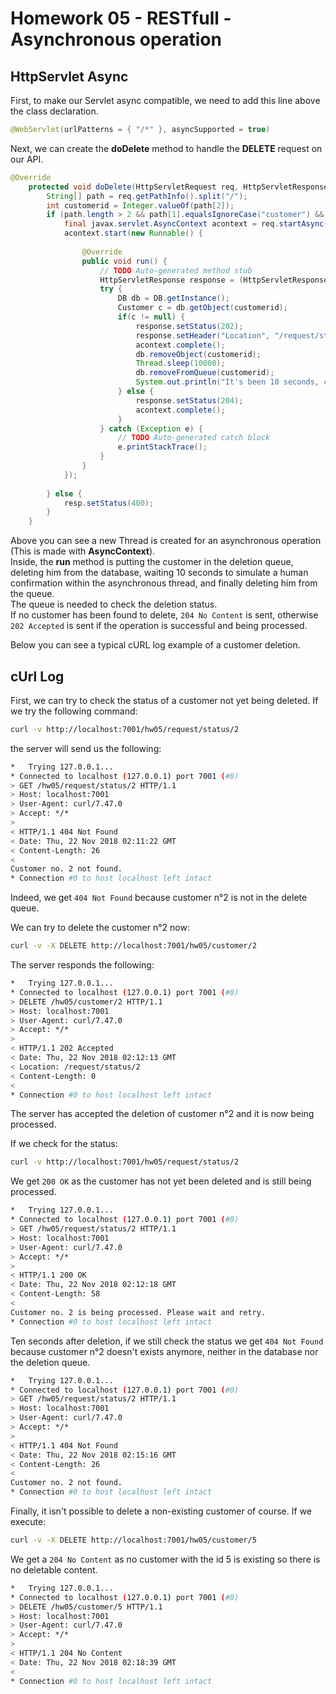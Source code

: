 # Homework 05 - RESTfull - Asynchronous operation

## HttpServlet Async

First, to make our Servlet async compatible, we need to add this line above the class declaration.
```java
@WebServlet(urlPatterns = { "/*" }, asyncSupported = true)
```

Next, we can create the **doDelete** method to handle the **DELETE** request on our API.  
```java
@Override
	protected void doDelete(HttpServletRequest req, HttpServletResponse resp) throws ServletException, IOException {
		String[] path = req.getPathInfo().split("/");
		int customerid = Integer.valueOf(path[2]);
		if (path.length > 2 && path[1].equalsIgnoreCase("customer") && customerid > 0) { // /customer/id
			final javax.servlet.AsyncContext acontext = req.startAsync();
			acontext.start(new Runnable() {
				
				@Override
				public void run() {
					// TODO Auto-generated method stub
					HttpServletResponse response = (HttpServletResponse) acontext.getResponse();
					try {
						DB db = DB.getInstance();
						Customer c = db.getObject(customerid);
						if(c != null) {
							response.setStatus(202);
							response.setHeader("Location", "/request/status/" + customerid);
							acontext.complete();
							db.removeObject(customerid);
							Thread.sleep(10000);
							db.removeFromQueue(customerid);
							System.out.println("It's been 10 seconds, customer no." + customerid + " has been deleted.");
						} else {
							response.setStatus(204);
							acontext.complete();
						}
					} catch (Exception e) {
						// TODO Auto-generated catch block
						e.printStackTrace();
					}
				}
			});
			
		} else {
			resp.setStatus(400);
		}
	}
```

Above you can see a new Thread is created for an asynchronous operation (This is made with **AsyncContext**).  
Inside, the **run** method is putting the customer in the deletion queue, deleting him from the database, waiting 10 seconds to simulate a human confirmation within the asynchronous thread, and finally deleting him from the queue.  
The queue is needed to check the deletion status.  
If no customer has been found to delete, `204 No Content` is sent, otherwise `202 Accepted` is sent if the operation is successful and being processed.  

Below you can see a typical cURL log example of a customer deletion.

## cUrl Log

First, we can try to check the status of a customer not yet being deleted. If we try the following command:
```bash
curl -v http://localhost:7001/hw05/request/status/2
```
the server will send us the following:
```bash
*   Trying 127.0.0.1...
* Connected to localhost (127.0.0.1) port 7001 (#0)
> GET /hw05/request/status/2 HTTP/1.1
> Host: localhost:7001
> User-Agent: curl/7.47.0
> Accept: */*
> 
< HTTP/1.1 404 Not Found
< Date: Thu, 22 Nov 2018 02:11:22 GMT
< Content-Length: 26
< 
Customer no. 2 not found.
* Connection #0 to host localhost left intact
```
Indeed, we get `404 Not Found` because customer n°2 is not in the delete queue.

We can try to delete the customer n°2 now:
```bash
curl -v -X DELETE http://localhost:7001/hw05/customer/2
```

The server responds the following:
```bash
*   Trying 127.0.0.1...
* Connected to localhost (127.0.0.1) port 7001 (#0)
> DELETE /hw05/customer/2 HTTP/1.1
> Host: localhost:7001
> User-Agent: curl/7.47.0
> Accept: */*
> 
< HTTP/1.1 202 Accepted
< Date: Thu, 22 Nov 2018 02:12:13 GMT
< Location: /request/status/2
< Content-Length: 0
< 
* Connection #0 to host localhost left intact
```
The server has accepted the deletion of customer n°2 and it is now being processed.

If we check for the status:
```bash
curl -v http://localhost:7001/hw05/request/status/2
```
We get `200 OK` as the customer has not yet been deleted and is still being processed.
```bash
*   Trying 127.0.0.1...
* Connected to localhost (127.0.0.1) port 7001 (#0)
> GET /hw05/request/status/2 HTTP/1.1
> Host: localhost:7001
> User-Agent: curl/7.47.0
> Accept: */*
> 
< HTTP/1.1 200 OK
< Date: Thu, 22 Nov 2018 02:12:18 GMT
< Content-Length: 58
< 
Customer no. 2 is being processed. Please wait and retry.
* Connection #0 to host localhost left intact
```

Ten seconds after deletion, if we still check the status we get `404 Not Found` because customer n°2 doesn't exists anymore, neither in the database nor the deletion queue.
```bash
*   Trying 127.0.0.1...
* Connected to localhost (127.0.0.1) port 7001 (#0)
> GET /hw05/request/status/2 HTTP/1.1
> Host: localhost:7001
> User-Agent: curl/7.47.0
> Accept: */*
> 
< HTTP/1.1 404 Not Found
< Date: Thu, 22 Nov 2018 02:15:16 GMT
< Content-Length: 26
< 
Customer no. 2 not found.
* Connection #0 to host localhost left intact
```

Finally, it isn't possible to delete a non-existing customer of course. If we execute:
```bash
curl -v -X DELETE http://localhost:7001/hw05/customer/5
```

We get a `204 No Content` as no customer with the id 5 is existing so there is no deletable content.
```bash
*   Trying 127.0.0.1...
* Connected to localhost (127.0.0.1) port 7001 (#0)
> DELETE /hw05/customer/5 HTTP/1.1
> Host: localhost:7001
> User-Agent: curl/7.47.0
> Accept: */*
> 
< HTTP/1.1 204 No Content
< Date: Thu, 22 Nov 2018 02:18:39 GMT
< 
* Connection #0 to host localhost left intact
```
